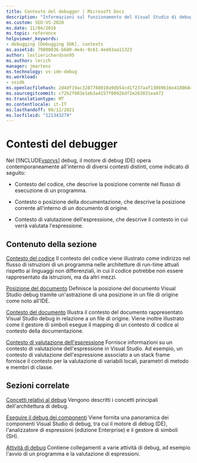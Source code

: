 ```yaml
---
title: Contesto del debugger | Microsoft Docs
description: "Informazioni sul funzionamento del Visual Studio di debug all'interno di contesti distinti: contesto del codice, contesto o posizione della documentazione e contesto di valutazione delle espressioni."
ms.custom: SEO-VS-2020
ms.date: 11/04/2016
ms.topic: reference
helpviewer_keywords:
- debugging [Debugging SDK], contexts
ms.assetid: 79808036-b680-4e4c-9c61-4ed43aa11323
author: leslierichardson95
ms.author: lerich
manager: jmartens
ms.technology: vs-ide-debug
ms.workload:
- vssdk
ms.openlocfilehash: 2d4df19ac3287788010a9db54cd1f237aaf13089b16e418068cbcd334dfc2cb3
ms.sourcegitcommit: c72b2f603e1eb3a4157f00926df2e263831ea472
ms.translationtype: MT
ms.contentlocale: it-IT
ms.lasthandoff: 08/12/2021
ms.locfileid: "121343279"
---
```

# <a name="debugger-contexts"></a>Contesti del debugger
Nel [!INCLUDE[vsprvs](../../code-quality/includes/vsprvs_md.md)] debug, il motore di debug (DE) opera contemporaneamente all'interno di diversi contesti distinti, come indicato di seguito:

- Contesto del codice, che descrive la posizione corrente nel flusso di esecuzione di un programma.

- Contesto o posizione della documentazione, che descrive la posizione corrente all'interno di un documento di origine.

- Contesto di valutazione dell'espressione, che descrive il contesto in cui verrà valutata l'espressione.

## <a name="in-this-section"></a>Contenuto della sezione
 [Contesto del codice](../../extensibility/debugger/code-context.md) Il contesto del codice viene illustrato come indirizzo nel flusso di istruzioni di un programma nelle architetture di run-time attuali rispetto ai linguaggi non differenziali, in cui il codice potrebbe non essere rappresentato da istruzioni, ma da altri mezzi.

 [Posizione del documento](../../extensibility/debugger/document-position.md) Definisce la posizione del documento Visual Studio debug tramite un'astrazione di una posizione in un file di origine come noto all'IDE.

 [Contesto del documento](../../extensibility/debugger/document-context.md) Illustra il contesto del documento rappresentato Visual Studio debug in relazione a un file di origine. Viene inoltre illustrato come il gestore di simboli esegue il mapping di un contesto di codice al contesto della documentazione.

 [Contesto di valutazione dell'espressione](../../extensibility/debugger/expression-evaluation-context.md) Fornisce informazioni su un contesto di valutazione dell'espressione in Visual Studio. Ad esempio, un contesto di valutazione dell'espressione associato a un stack frame fornisce il contesto per la valutazione di variabili locali, parametri di metodo e membri di classe.

## <a name="related-sections"></a>Sezioni correlate
 [Concetti relativi al debug](../../extensibility/debugger/debugger-concepts.md) Vengono descritti i concetti principali dell'architettura di debug.

 [Eseguire il debug dei componenti](../../extensibility/debugger/debugger-components.md) Viene fornita una panoramica dei componenti Visual Studio di debug, tra cui il motore di debug (DE), l'analizzatore di espressioni (edizione Enterprise) e il gestore di simboli (SH).

 [Attività di debug](../../extensibility/debugger/debugging-tasks.md) Contiene collegamenti a varie attività di debug, ad esempio l'avvio di un programma e la valutazione di espressioni.
